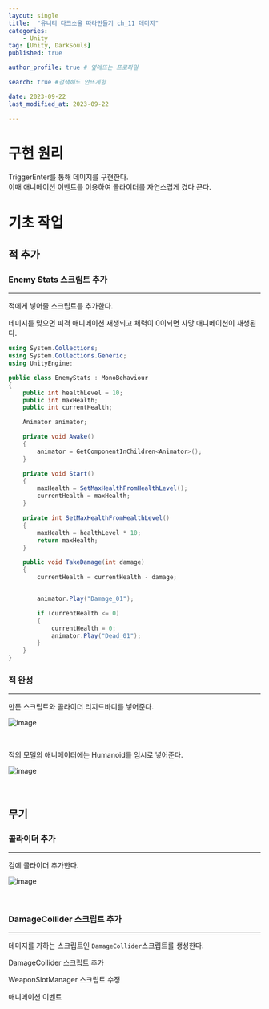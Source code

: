 ```yaml
---
layout: single
title:  "유니티 다크소울 따라만들기 ch_11 데미지"
categories: 
    - Unity
tag: [Unity, DarkSouls]
published: true

author_profile: true # 옆에뜨는 프로파일

search: true #검색해도 안뜨게함

date: 2023-09-22
last_modified_at: 2023-09-22

---
```


# 구현 원리
TriggerEnter를 통해 데미지를 구현한다. <br>
이때 애니메이션 이벤트를 이용하여 콜라이더를 자연스럽게
켰다 끈다.

# 기초 작업

## 적 추가

### Enemy Stats 스크립트 추가
***

적에게 넣어줄 스크립트를 추가한다.

데미지를 맞으면 피격 애니메이션 재생되고 체력이 0이되면 사망 애니메이션이 재생된다.

```c#
using System.Collections;
using System.Collections.Generic;
using UnityEngine;

public class EnemyStats : MonoBehaviour
{
    public int healthLevel = 10;
    public int maxHealth;
    public int currentHealth;

    Animator animator;

    private void Awake()
    {
        animator = GetComponentInChildren<Animator>();
    }

    private void Start()
    {
        maxHealth = SetMaxHealthFromHealthLevel();
        currentHealth = maxHealth;
    }

    private int SetMaxHealthFromHealthLevel()
    {
        maxHealth = healthLevel * 10;
        return maxHealth;
    }

    public void TakeDamage(int damage)
    {
        currentHealth = currentHealth - damage;


        animator.Play("Damage_01");

        if (currentHealth <= 0)
        {
            currentHealth = 0;
            animator.Play("Dead_01");
        }
    }
}

```

### 적 완성
***
만든 스크립트와 콜라이더 리지드바디를 넣어준다.

![image](https://github.com/novicehog/comments/assets/131991619/733a0cec-7e23-441d-8be3-1ad6495d18e7)

<br>

적의 모델의 애니메이터에는 Humanoid를 임시로 넣어준다.

![image](https://github.com/novicehog/comments/assets/131991619/b9d0bbb3-5c78-4012-90fe-be752c234b38)

<br>



## 무기
### 콜라이더 추가
***
검에 콜라이더 추가한다.

![image](https://github.com/novicehog/comments/assets/131991619/4061dc4d-08cd-4893-ad8c-689fa09bfd53)

<br>


### DamageCollider 스크립트 추가
***
데미지를 가하는 스크립트인 `DamageCollider`스크립트를 생성한다.


DamageCollider 스크립트 추가

WeaponSlotManager 스크립트 수정


애니메이션 이벤트